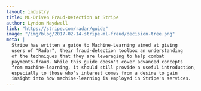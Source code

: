 ```yaml
---
layout: industry
title: ML-Driven Fraud-Detection at Stripe
author: Lyndon Maydwell
link: "https://stripe.com/radar/guide"
image: "/img/blog/2017-02-14-stripe-ml-fraud/decision-tree.png"
meta: |
  Stripe has written a guide to Machine-Learning aimed at giving
  users of "Radar", their fraud-detection toolbox an understanding
  of the techniques that they are leveraging to help combat
  payments-fraud. While this guide doesn't cover advanced concepts
  from machine-learning, it should still provide a useful introduction,
  especially to those who's interest comes from a desire to gain
  insight into how machine-learning is employed in Stripe's services.
---
```


